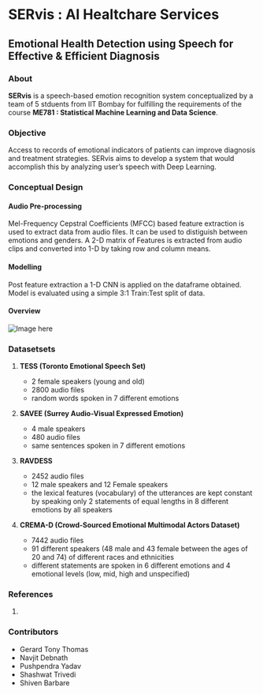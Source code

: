 # SERvis : AI Healtchare Services

## Emotional Health Detection using Speech for Effective & Efficient Diagnosis 

### About
**SERvis** is a speech-based emotion recognition system conceptualized by a team of 5 stduents from IIT Bombay for fulfilling the requirements of the course **ME781 : Statistical Machine Learning and Data Science**. 

### Objective
Access to records of emotional indicators of patients can improve diagnosis and treatment strategies. SERvis aims to develop a system that would accomplish this
by analyzing user’s speech with Deep Learning.

### Conceptual Design

#### Audio Pre-processing
Mel-Frequency Cepstral Coefficients (MFCC) based feature extraction is used to extract data from audio files. It can be used to distiguish between emotions and genders. A 2-D matrix of Features is extracted from audio clips and converted into 1-D by taking row and column means.

#### Modelling
Post feature extraction a 1-D CNN is applied on the dataframe obtained. Model is evaluated using a simple 3:1 Train:Test split of data.

#### Overview
![Image here]()


### Datasetsets
1. **TESS (Toronto Emotional Speech Set)**  
   - 2 female speakers (young and old)
   - 2800 audio files
   - random words spoken in 7 different emotions

2. **SAVEE (Surrey Audio-Visual Expressed Emotion)**
   - 4 male speakers
   - 480 audio files
   - same sentences spoken in 7 different emotions

3. **RAVDESS**
   - 2452 audio files
   - 12 male speakers and 12 Female speakers
   - the lexical features (vocabulary) of the utterances are kept constant by speaking only 2 statements of equal lengths in 8 different emotions by all speakers

4. **CREMA-D (Crowd-Sourced Emotional Multimodal Actors Dataset)**
   - 7442 audio files
   - 91 different speakers (48 male and 43 female between the ages of 20 and 74) of different races and ethnicities
   - different statements are spoken in 6 different emotions and 4 emotional levels (low, mid, high and unspecified)
   
### References
1. 
### Contributors
* Gerard Tony Thomas
* Navjit Debnath
* Pushpendra Yadav
* Shashwat Trivedi
* Shiven Barbare

